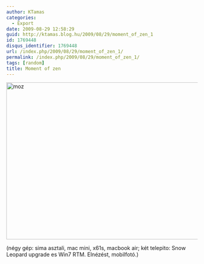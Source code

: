 ```yaml
---
author: KTamas
categories:
  - Export
date: 2009-08-29 12:58:29
guid: http://ktamas.blog.hu/2009/08/29/moment_of_zen_1
id: 1769448
disqus_identifier: 1769448
url: /index.php/2009/08/29/moment_of_zen_1/
permalink: /index.php/2009/08/29/moment_of_zen_1/
tags: [random]
title: Moment of zen
---
```


[<img class="aligncenter size-full wp-image-749" title="moz" src="http://ktamas.blog.hu/media/image/200908/IMAGE_00001.jpg" alt="moz" width="550" height="413" />](http://ktamas.blog.hu/media/image/200908/IMAGE_00001.jpg) 

(négy gép: sima asztali, mac mini, x61s, macbook air; két telepito: Snow Leopard upgrade es Win7 RTM. Elnézést, mobilfotó.)
